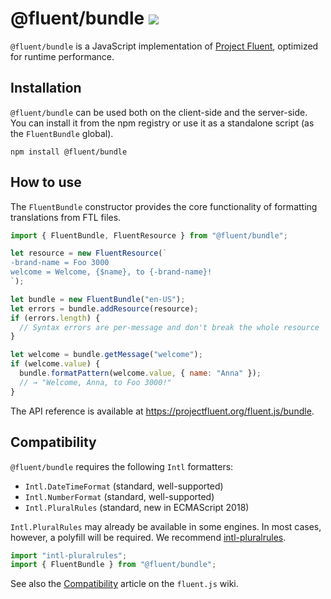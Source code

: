 # @fluent/bundle ![](https://github.com/projectfluent/fluent.js/workflows/test/badge.svg)

`@fluent/bundle` is a JavaScript implementation of [Project Fluent][],
optimized for runtime performance.

[project fluent]: https://projectfluent.org

## Installation

`@fluent/bundle` can be used both on the client-side and the server-side. You
can install it from the npm registry or use it as a standalone script (as the
`FluentBundle` global).

    npm install @fluent/bundle

## How to use

The `FluentBundle` constructor provides the core functionality of formatting
translations from FTL files.

```javascript
import { FluentBundle, FluentResource } from "@fluent/bundle";

let resource = new FluentResource(`
-brand-name = Foo 3000
welcome = Welcome, {$name}, to {-brand-name}!
`);

let bundle = new FluentBundle("en-US");
let errors = bundle.addResource(resource);
if (errors.length) {
  // Syntax errors are per-message and don't break the whole resource
}

let welcome = bundle.getMessage("welcome");
if (welcome.value) {
  bundle.formatPattern(welcome.value, { name: "Anna" });
  // → "Welcome, Anna, to Foo 3000!"
}
```

The API reference is available at https://projectfluent.org/fluent.js/bundle.

## Compatibility

`@fluent/bundle` requires the following `Intl` formatters:

- `Intl.DateTimeFormat` (standard, well-supported)
- `Intl.NumberFormat` (standard, well-supported)
- `Intl.PluralRules` (standard, new in ECMAScript 2018)

`Intl.PluralRules` may already be available in some engines. In most cases,
however, a polyfill will be required. We recommend [intl-pluralrules][].

```javascript
import "intl-pluralrules";
import { FluentBundle } from "@fluent/bundle";
```

See also the [Compatibility][] article on the `fluent.js` wiki.

[intl-pluralrules]: https://www.npmjs.com/package/intl-pluralrules
[compatibility]: https://github.com/projectfluent/fluent.js/wiki/Compatibility
